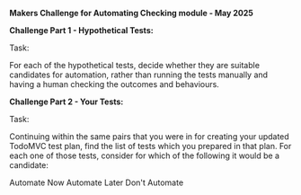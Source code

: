 **Makers Challenge for Automating Checking module - May 2025**

**Challenge Part 1 - Hypothetical Tests:**

Task:

For each of the hypothetical tests, decide whether they are suitable candidates for automation, rather than running the tests manually and having a human checking the outcomes and behaviours.

**Challenge Part 2 - Your Tests:**

Task:

Continuing within the same pairs that you were in for creating your updated TodoMVC test plan, find the list of tests which you prepared in that plan.
For each one of those tests, consider for which of the following it would be a candidate:

Automate Now
Automate Later
Don't Automate

